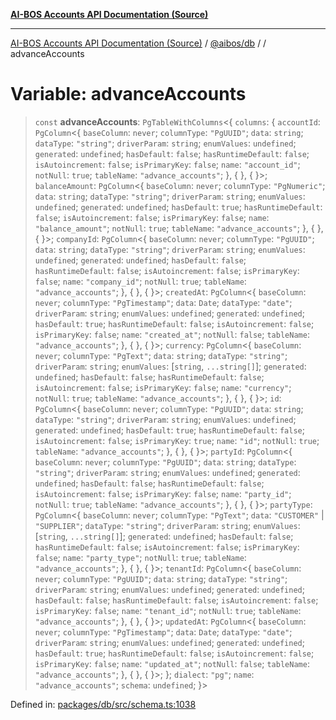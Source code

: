 [**AI-BOS Accounts API Documentation (Source)**](../../../README.md)

***

[AI-BOS Accounts API Documentation (Source)](../../../README.md) / [@aibos/db](../README.md) / [](../README.md) / advanceAccounts

# Variable: advanceAccounts

> `const` **advanceAccounts**: `PgTableWithColumns`\<\{ `columns`: \{ `accountId`: `PgColumn`\<\{ `baseColumn`: `never`; `columnType`: `"PgUUID"`; `data`: `string`; `dataType`: `"string"`; `driverParam`: `string`; `enumValues`: `undefined`; `generated`: `undefined`; `hasDefault`: `false`; `hasRuntimeDefault`: `false`; `isAutoincrement`: `false`; `isPrimaryKey`: `false`; `name`: `"account_id"`; `notNull`: `true`; `tableName`: `"advance_accounts"`; \}, \{ \}, \{ \}\>; `balanceAmount`: `PgColumn`\<\{ `baseColumn`: `never`; `columnType`: `"PgNumeric"`; `data`: `string`; `dataType`: `"string"`; `driverParam`: `string`; `enumValues`: `undefined`; `generated`: `undefined`; `hasDefault`: `true`; `hasRuntimeDefault`: `false`; `isAutoincrement`: `false`; `isPrimaryKey`: `false`; `name`: `"balance_amount"`; `notNull`: `true`; `tableName`: `"advance_accounts"`; \}, \{ \}, \{ \}\>; `companyId`: `PgColumn`\<\{ `baseColumn`: `never`; `columnType`: `"PgUUID"`; `data`: `string`; `dataType`: `"string"`; `driverParam`: `string`; `enumValues`: `undefined`; `generated`: `undefined`; `hasDefault`: `false`; `hasRuntimeDefault`: `false`; `isAutoincrement`: `false`; `isPrimaryKey`: `false`; `name`: `"company_id"`; `notNull`: `true`; `tableName`: `"advance_accounts"`; \}, \{ \}, \{ \}\>; `createdAt`: `PgColumn`\<\{ `baseColumn`: `never`; `columnType`: `"PgTimestamp"`; `data`: `Date`; `dataType`: `"date"`; `driverParam`: `string`; `enumValues`: `undefined`; `generated`: `undefined`; `hasDefault`: `true`; `hasRuntimeDefault`: `false`; `isAutoincrement`: `false`; `isPrimaryKey`: `false`; `name`: `"created_at"`; `notNull`: `false`; `tableName`: `"advance_accounts"`; \}, \{ \}, \{ \}\>; `currency`: `PgColumn`\<\{ `baseColumn`: `never`; `columnType`: `"PgText"`; `data`: `string`; `dataType`: `"string"`; `driverParam`: `string`; `enumValues`: \[`string`, `...string[]`\]; `generated`: `undefined`; `hasDefault`: `false`; `hasRuntimeDefault`: `false`; `isAutoincrement`: `false`; `isPrimaryKey`: `false`; `name`: `"currency"`; `notNull`: `true`; `tableName`: `"advance_accounts"`; \}, \{ \}, \{ \}\>; `id`: `PgColumn`\<\{ `baseColumn`: `never`; `columnType`: `"PgUUID"`; `data`: `string`; `dataType`: `"string"`; `driverParam`: `string`; `enumValues`: `undefined`; `generated`: `undefined`; `hasDefault`: `true`; `hasRuntimeDefault`: `false`; `isAutoincrement`: `false`; `isPrimaryKey`: `true`; `name`: `"id"`; `notNull`: `true`; `tableName`: `"advance_accounts"`; \}, \{ \}, \{ \}\>; `partyId`: `PgColumn`\<\{ `baseColumn`: `never`; `columnType`: `"PgUUID"`; `data`: `string`; `dataType`: `"string"`; `driverParam`: `string`; `enumValues`: `undefined`; `generated`: `undefined`; `hasDefault`: `false`; `hasRuntimeDefault`: `false`; `isAutoincrement`: `false`; `isPrimaryKey`: `false`; `name`: `"party_id"`; `notNull`: `true`; `tableName`: `"advance_accounts"`; \}, \{ \}, \{ \}\>; `partyType`: `PgColumn`\<\{ `baseColumn`: `never`; `columnType`: `"PgText"`; `data`: `"CUSTOMER"` \| `"SUPPLIER"`; `dataType`: `"string"`; `driverParam`: `string`; `enumValues`: \[`string`, `...string[]`\]; `generated`: `undefined`; `hasDefault`: `false`; `hasRuntimeDefault`: `false`; `isAutoincrement`: `false`; `isPrimaryKey`: `false`; `name`: `"party_type"`; `notNull`: `true`; `tableName`: `"advance_accounts"`; \}, \{ \}, \{ \}\>; `tenantId`: `PgColumn`\<\{ `baseColumn`: `never`; `columnType`: `"PgUUID"`; `data`: `string`; `dataType`: `"string"`; `driverParam`: `string`; `enumValues`: `undefined`; `generated`: `undefined`; `hasDefault`: `false`; `hasRuntimeDefault`: `false`; `isAutoincrement`: `false`; `isPrimaryKey`: `false`; `name`: `"tenant_id"`; `notNull`: `true`; `tableName`: `"advance_accounts"`; \}, \{ \}, \{ \}\>; `updatedAt`: `PgColumn`\<\{ `baseColumn`: `never`; `columnType`: `"PgTimestamp"`; `data`: `Date`; `dataType`: `"date"`; `driverParam`: `string`; `enumValues`: `undefined`; `generated`: `undefined`; `hasDefault`: `true`; `hasRuntimeDefault`: `false`; `isAutoincrement`: `false`; `isPrimaryKey`: `false`; `name`: `"updated_at"`; `notNull`: `false`; `tableName`: `"advance_accounts"`; \}, \{ \}, \{ \}\>; \}; `dialect`: `"pg"`; `name`: `"advance_accounts"`; `schema`: `undefined`; \}\>

Defined in: [packages/db/src/schema.ts:1038](https://github.com/pohlai88/accounts/blob/48103fb36d28b2b9bfb33472b6de2f719773cde9/packages/db/src/schema.ts#L1038)
